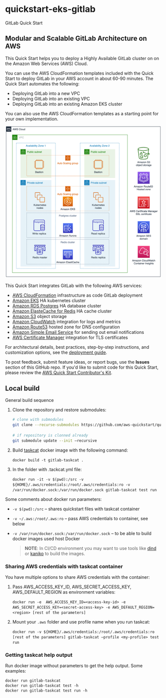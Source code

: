 # quickstart-eks-gitlab
GitLab Quick Start 
## Modular and Scalable GitLab Architecture on AWS

This Quick Start helps you to deploy a Highly Available GitLab cluster on on the Amazon Web Services (AWS) Cloud.

You can use the AWS CloudFormation templates included with the Quick Start to deploy GitLab
in your AWS account in about 60-90 minutes. The Quick Start automates the following:

- Deploying GitLab into a new VPC
- Deploying GitLab into an existing VPC
- Deploying GitLab into an existing Amazon EKS cluster

You can also use the AWS CloudFormation templates as a starting point for your own implementation.

![Quick Start architecture for Modular and Scalable GitLab Architecture](docs/images/architecture_diagram.png)

This Quick Start integrates GitLab with the following AWS services:

* [AWS CloudFormation](https://aws.amazon.com/cloudformation/) infrastructure as code GitLab deployment
* [Amazon EKS](https://aws.amazon.com/eks/) HA kubernetes cluster
* [Amazon RDS Postgres](https://aws.amazon.com/rds/postgresql/) HA database cluster
* [Amazon ElasteCache for Redis](https://aws.amazon.com/elasticache/redis/) HA cache cluster
* [Amazon S3](https://aws.amazon.com/s3/) object storage
* [Amazon CloudWatch](https://aws.amazon.com/cloudwatch/) integration for logs and metrics
* [Amazon Route53](https://aws.amazon.com/route53/) hosted zone for DNS configuration
* [Amazon Simple Email Service](https://aws.amazon.com/ses/) for sending out email notifications 
* [AWS Certificate Manager](https://aws.amazon.com/certificate-manager/) integration for TLS certificates

For architectural details, best practices, step-by-step instructions, and customization options, see the [deployment guide](https://aws-quickstart.github.io/quickstart-eks-gitlab/).

To post feedback, submit feature ideas, or report bugs, use the **Issues** section of this GitHub repo. 
If you'd like to submit code for this Quick Start, please review the [AWS Quick Start Contributor's Kit](https://aws-quickstart.github.io/).

## Local build 

General build sequence
1. Clone the repository and restore submodules:

   ```sh
   # clone with submodules
   git clone --recurse-submodules https://github.com/aws-quickstart/quickstart-eks-gitlab.git
   
   # if repository is clonned already
   git submodule update --init –recursive
   ```
2. Build [taskcat](https://github.com/aws-quickstart/taskcat) docker image with the following command:

    ```docker build -t gitlab-taskcat .```
3. In the folder with .tackcat.yml file:
   
    ```docker run -it -v $(pwd):/src -v ${HOME}/.aws/credentials:/root/.aws/credentials:ro -v /var/run/docker.sock:/var/run/docker.sock gitlab-taskcat test run```
 
Some comments about docker run parameters:

- ```-v $(pwd):/src``` – shares quickstart files with taskcat container
- ```-v ~/.aws:/root/.aws:ro``` – pass AWS credentials to container, see below
- ```-v /var/run/docker.sock:/var/run/docker.sock``` – to be able to build docker images used host Docker

  > **NOTE**: 
  > In CI/CD environment you may want to use tools like [dind](https://hub.docker.com/_/docker) or [kaniko](https://github.com/GoogleContainerTools/kaniko)
  > to build the images. 

### Sharing AWS credentials with taskcat container
You have multiple options to share AWS credentials with the container:

1. Pass AWS_ACCESS_KEY_ID, AWS_SECRET_ACCESS_KEY, AWS_DEFAULT_REGION as environment variables:

    ```docker run -e  AWS_ACCESS_KEY_ID=<access-key-id> -e AWS_SECRET_ACCESS_KEY=<secret-access-key> -e AWS_DEFAULT_REGION=<region> [rest of the parameters]```

1. Mount your ```.aws``` folder and use profile name when you run taskcat:

    ```docker run -v ${HOME}/.aws/credentials:/root/.aws/credentials:ro [rest of the parameters] gitlab-taskcat –profile <my-profile> test run```
 
### Getting taskcat help output
Run docker image without parameters to get the help output. Some examples:

```
docker run gitlab-taskcat
docker run gitlab-taskcat test -h
docker run gitlab-taskcat test run -h
```